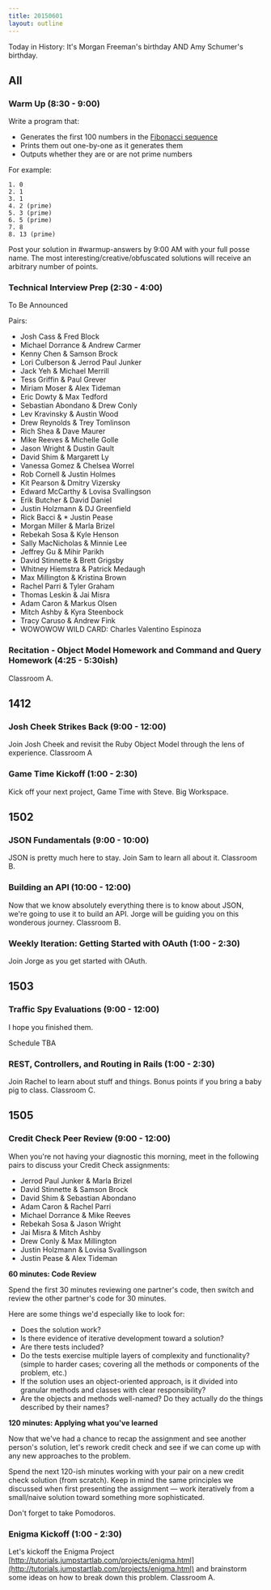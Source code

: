 ```yaml
---
title: 20150601
layout: outline
---
```


Today in History: It's Morgan Freeman's birthday AND Amy Schumer's birthday.

## All

### Warm Up (8:30 - 9:00)

Write a program that:

* Generates the first 100 numbers in the [Fibonacci sequence](http://en.wikipedia.org/wiki/Fibonacci_number)
* Prints them out one-by-one as it generates them
* Outputs whether they are or are not prime numbers

For example:

```
1. 0
2. 1
3. 1
4. 2 (prime)
5. 3 (prime)
6. 5 (prime)
7. 8
8. 13 (prime)
```

Post your solution in #warmup-answers by 9:00 AM with your full posse name. 
The most interesting/creative/obfuscated solutions will receive an arbitrary number of points.


### Technical Interview Prep (2:30 - 4:00)

To Be Announced

Pairs:

* Josh Cass & Fred Block
* Michael Dorrance & Andrew Carmer
* Kenny Chen & Samson Brock
* Lori Culberson & Jerrod Paul Junker
* Jack Yeh & Michael Merrill
* Tess Griffin & Paul Grever
* Miriam Moser & Alex Tideman
* Eric Dowty & Max Tedford
* Sebastian Abondano & Drew Conly
* Lev Kravinsky & Austin Wood
* Drew Reynolds & Trey Tomlinson
* Rich Shea & Dave Maurer
* Mike Reeves & Michelle Golle
* Jason Wright & Dustin Gault  
* David Shim & Margarett Ly
* Vanessa Gomez & Chelsea Worrel
* Rob Cornell & Justin Holmes
* Kit Pearson & Dmitry Vizersky
* Edward McCarthy & Lovisa Svallingson
* Erik Butcher & David Daniel
* Justin Holzmann & DJ Greenfield
* Rick Bacci & * Justin Pease
* Morgan Miller & Marla Brizel
* Rebekah Sosa & Kyle Henson
* Sally MacNicholas & Minnie Lee
* Jeffrey Gu & Mihir Parikh
* David Stinnette & Brett Grigsby
* Whitney Hiemstra & Patrick Medaugh
* Max Millington & Kristina Brown
* Rachel Parri & Tyler Graham 
* Thomas Leskin & Jai Misra
* Adam Caron & Markus Olsen
* Mitch Ashby & Kyra Steenbock
* Tracy Caruso & Andrew Fink
* WOWOWOW WILD CARD:  Charles Valentino Espinoza

### Recitation - Object Model Homework and Command and Query Homework (4:25 - 5:30ish)

Classroom A.

## 1412

### Josh Cheek Strikes Back (9:00 - 12:00)

Join Josh Cheek and revisit the Ruby Object Model through the lens of experience. Classroom A

### Game Time Kickoff (1:00 - 2:30)

Kick off your next project, Game Time with Steve. Big Workspace.


## 1502

### JSON Fundamentals (9:00 - 10:00)
 
JSON is pretty much here to stay. Join Sam to learn all about it. Classroom B.
 
### Building an API (10:00 - 12:00)
 
Now that we know absolutely everything there is to know about JSON, we're going to use it 
to build an API. Jorge will be guiding you on this wonderous journey. Classroom B.
 
### Weekly Iteration: Getting Started with OAuth (1:00 - 2:30)
 
Join Jorge as you get started with OAuth. 
 
 
## 1503 
 
### Traffic Spy Evaluations (9:00 - 12:00)

I hope you finished them.

Schedule TBA

### REST, Controllers, and Routing in Rails (1:00 - 2:30)

Join Rachel to learn about stuff and things. Bonus points if you bring a baby pig to class. Classroom C.


## 1505

### Credit Check Peer Review (9:00 - 12:00)

When you're not having your diagnostic this morning,
meet in the following pairs to discuss your Credit Check assignments:

* Jerrod Paul Junker & Marla Brizel
* David Stinnette & Samson Brock
* David Shim & Sebastian Abondano
* Adam Caron & Rachel Parri
* Michael Dorrance & Mike Reeves
* Rebekah Sosa & Jason Wright
* Jai Misra & Mitch Ashby
* Drew Conly & Max Millington
* Justin Holzmann & Lovisa Svallingson
* Justin Pease & Alex Tideman

__60 minutes: Code Review__

Spend the first 30 minutes reviewing one partner's code, then switch and
review the other partner's code for 30 minutes.

Here are some things we'd especially like to look for:

* Does the solution work?
* Is there evidence of iterative development toward a solution?
* Are there tests included?
* Do the tests exercise multiple layers of complexity and functionality?
(simple to harder cases; covering all the methods or components of the
problem, etc.)
* If the solution uses an object-oriented approach, is it divided into
granular methods and classes with clear responsibility?
* Are the objects and methods well-named? Do they actually do the things
described by their names?

__120 minutes: Applying what you've learned__

Now that we've had a chance to recap the assignment and see another
person's solution, let's rework credit check
and see if we can come up with any new approaches to the problem.

Spend the next 120-ish minutes working with your pair on a new credit
check solution (from scratch). Keep in mind the same principles we
discussed when first presenting the assignment — work iteratively from a
small/naive solution toward something more sophisticated.

Don't forget to take Pomodoros.

### Enigma Kickoff (1:00 - 2:30)

Let's kickoff the Enigma Project [http://tutorials.jumpstartlab.com/projects/enigma.html](http://tutorials.jumpstartlab.com/projects/enigma.html)
and brainstorm some ideas on how to break down this problem. Classroom A.